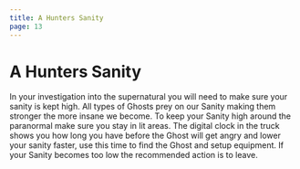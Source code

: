 ```yaml
---
title: A Hunters Sanity
page: 13
---
```


# A Hunters Sanity

In your investigation into the supernatural you will need to make sure your sanity is kept high. All types of Ghosts prey on our Sanity making them stronger the more insane we become.
To keep your Sanity high around the paranormal make sure you stay in lit areas.
The digital clock in the truck shows you how long you have before the Ghost will get angry and lower your sanity faster, use this time to find the Ghost and setup equipment. If your Sanity becomes too low the recommended action is to leave.
